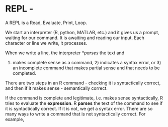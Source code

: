 # REPL - 

A REPL is a Read, Evaluate, Print, Loop.

We start an interpreter (R, python, MATLAB, etc.)
and it gives us a prompt, waiting for our command.
It is awaiting and reading our input.
Each character or line we write, it processes.

When we write a line, the interpreter **parses* the text and 
1) makes complete sense as a command, 2) indicates a syntax error, or 3) an incomplete command that makes partial sense
and that needs to be completed.

There are two steps in an R command - checking it is syntactically correct,
and then if it makes sense - semantically correct.

If the command is complete and legitimate, i.e. makes sense syntactically, R tries to evaluate the
**expression**.  R **parses** the text of the command to see if it is syntactically correct.
If it is not, we get a syntax error.
There are so many ways to write a command that is not syntactically correct.
For example,
```r

```



